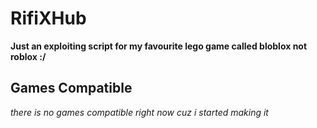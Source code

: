 # RifiXHub

**Just an exploiting script for my favourite lego game called bloblox not roblox :/**

## Games Compatible

*there is no games compatible right now cuz i started making it*

